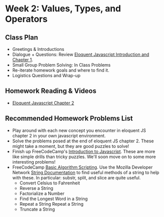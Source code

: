 # Week 2: Values, Types, and Operators

## Class Plan
* Greetings &amp; Introductions 
* Dialogue + Questions: Review [Eloquent Javascript Introduction and Chapter 1](https://eloquentjavascript.net/00_intro.html).
* Small Group Problem Solving: In Class Problems
* Re-iterate homework goals and where to find it. 
* Logistics Questions and Wrap-up

## Homework Reading & Videos
* [Eloquent Javascript Chapter 2](https://eloquentjavascript.net/02_program_structure.html)

## Recommended Homework Problems List
* Play around with each new concept you encounter in eloquent JS chapter 2 in your own javascript environment.
* Solve the problems posed at the end of eloquent JS chapter 2. These might take a moment, but they are good puzzles to solve!
* Finish up FreeCodeCamp's [Introduction to Javascript](https://learn.freecodecamp.org/javascript-algorithms-and-data-structures/basic-javascript). These are more like simple drills than tricky puzzles. We'll soon move on to some more interesting problems! 
* FreeCodeCamp [Basic Algorithm Scripting](https://learn.freecodecamp.org/javascript-algorithms-and-data-structures/basic-algorithm-scripting). Use the Mozilla Developer Network [String Documentation](https://developer.mozilla.org/en-US/docs/Web/JavaScript/Reference/Global_Objects/String) to find useful methods of a string to help with these. In particular: substr, split, and slice are quite useful.
	* Convert Celsius to Fahrenheit
	* Reverse a String
	* Factorialize a Number
	* Find the Longest Word in a String
	* Repeat a String Repeat a String
	* Truncate a String

